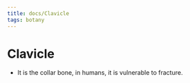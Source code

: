 ```yaml
---
title: docs/Clavicle
tags: botany
---
```


# Clavicle
- It is the collar bone, in humans, it is vulnerable to fracture.